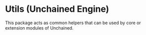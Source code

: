 # Utils (Unchained Engine)

This package acts as common helpers that can be used by core or extension modules of Unchained.
